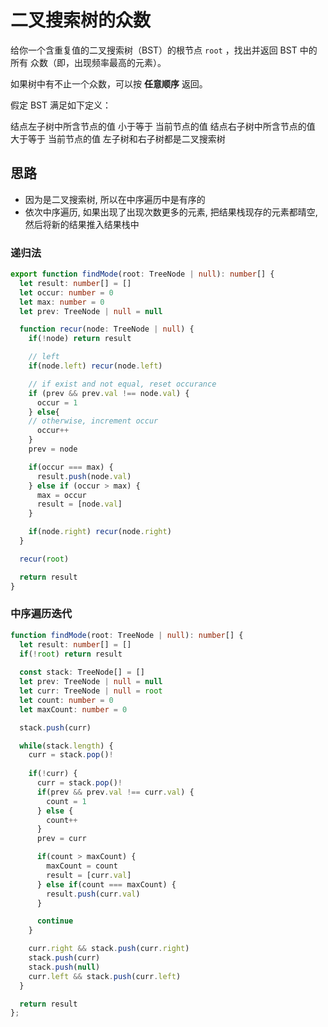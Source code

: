 # 二叉搜索树的众数 

给你一个含重复值的二叉搜索树（BST）的根节点 `root` ，找出并返回 BST 中的所有 众数（即，出现频率最高的元素）。

如果树中有不止一个众数，可以按 **任意顺序** 返回。

假定 BST 满足如下定义：

结点左子树中所含节点的值 小于等于 当前节点的值
结点右子树中所含节点的值 大于等于 当前节点的值
左子树和右子树都是二叉搜索树

## 思路 

* 因为是二叉搜索树, 所以在中序遍历中是有序的
* 依次中序遍历, 如果出现了出现次数更多的元素, 把结果栈现存的元素都晴空, 然后将新的结果推入结果栈中

### 递归法 
```typescript 
export function findMode(root: TreeNode | null): number[] {
  let result: number[] = []
  let occur: number = 0 
  let max: number = 0 
  let prev: TreeNode | null = null 

  function recur(node: TreeNode | null) {
    if(!node) return result 

    // left 
    if(node.left) recur(node.left)

    // if exist and not equal, reset occurance
    if (prev && prev.val !== node.val) {
      occur = 1
    } else{
    // otherwise, increment occur
      occur++
    }
    prev = node

    if(occur === max) {
      result.push(node.val)
    } else if (occur > max) {
      max = occur
      result = [node.val]
    }

    if(node.right) recur(node.right)
  }

  recur(root)

  return result
}
```

### 中序遍历迭代
```typescript 
function findMode(root: TreeNode | null): number[] {
  let result: number[] = []
  if(!root) return result 
  
  const stack: TreeNode[] = []
  let prev: TreeNode | null = null 
  let curr: TreeNode | null = root 
  let count: number = 0 
  let maxCount: number = 0 

  stack.push(curr)

  while(stack.length) {
    curr = stack.pop()! 
    
    if(!curr) {
      curr = stack.pop()!
      if(prev && prev.val !== curr.val) {
        count = 1
      } else {
        count++
      }
      prev = curr 

      if(count > maxCount) {
        maxCount = count 
        result = [curr.val]
      } else if(count === maxCount) {
        result.push(curr.val)
      }

      continue 
    } 

    curr.right && stack.push(curr.right)
    stack.push(curr)
    stack.push(null)
    curr.left && stack.push(curr.left)
  }

  return result
};
```


